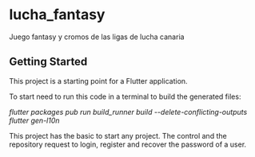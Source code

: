 # lucha_fantasy

Juego fantasy y cromos de las ligas de lucha canaria

## Getting Started

This project is a starting point for a Flutter application.

To start need to run this code in a terminal to build the generated files:

*flutter packages pub run build_runner build --delete-conflicting-outputs*
*flutter gen-l10n*

This project has the basic to start any project. The control and the repository request to login, register and recover the password of a user.
